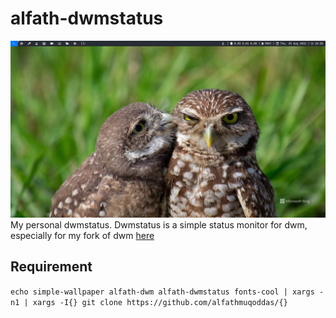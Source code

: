 # alfath-dwmstatus
![Thumbnail](./thumbnail.png)
My personal dwmstatus. Dwmstatus is a simple status monitor for dwm, especially for my fork of dwm [here](https://github.com/alfathmuqoddas/alfath-dwm)

## Requirement
``echo simple-wallpaper alfath-dwm alfath-dwmstatus fonts-cool | xargs -n1 | xargs -I{} git clone https://github.com/alfathmuqoddas/{}``
